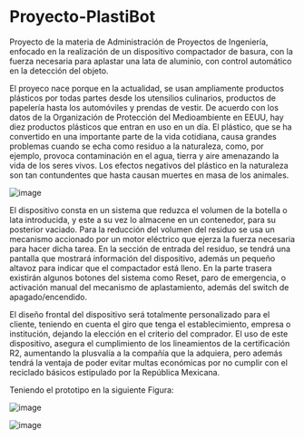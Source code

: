 # Proyecto-PlastiBot
Proyecto de la materia de Administración de Proyectos de Ingeniería, enfocado en la realización de un dispositivo compactador de basura, con la fuerza necesaria para aplastar una lata de aluminio, con control automático en la detección del objeto.

El proyeco nace porque en la actualidad, se usan ampliamente productos plásticos por todas partes desde los utensilios culinarios, productos de papelería hasta los automóviles y prendas de vestir. De acuerdo con los datos de la Organización de Protección del Medioambiente en EEUU, hay diez productos plásticos que entran en uso en un día. El plástico, que se ha convertido en una importante parte de la vida cotidiana, causa grandes problemas cuando se echa como residuo a la naturaleza, como, por ejemplo, provoca contaminación en el agua, tierra y aire amenazando la vida de los seres vivos. Los efectos negativos del plástico en la naturaleza son tan contundentes que hasta causan muertes en masa de los animales.

![image](https://user-images.githubusercontent.com/105731556/169872124-db27a0fa-9cdc-416a-837a-a4ecf824b340.png)


El dispositivo consta en un sistema que reduzca el volumen de la botella o lata introducida, y este a su vez lo almacene en un contenedor, para su posterior vaciado. Para la reducción del volumen del residuo se usa un mecanismo accionado por un motor eléctrico que ejerza la fuerza necesaria para hacer dicha tarea.
En la sección de entrada del residuo, se tendrá una pantalla que mostrará información del dispositivo, además un pequeño altavoz para indicar que el compactador está lleno. En la parte trasera existirán algunos botones del sistema como Reset, paro de emergencia, o activación manual del mecanismo de aplastamiento, además del switch de apagado/encendido.

El diseño frontal del dispositivo será totalmente personalizado para el cliente, teniendo en cuenta el giro que tenga el establecimiento, empresa o institución, dejando la elección en el criterio del comprador. El uso de este dispositivo, asegura el cumplimiento de los lineamientos de la certificación R2, aumentando la plusvalía a la compañía que la adquiera, pero además tendrá la ventaja de poder evitar multas económicas por no cumplir con el reciclado básicos estipulado por la República Mexicana.

Teniendo el prototipo en la siguiente Figura:

![image](https://user-images.githubusercontent.com/105731556/169872296-c2fbfa2c-b18e-4bd0-99bf-69f0fa9d7a4f.png)


![image](https://user-images.githubusercontent.com/105731556/169872371-a63ceffa-0d15-4de5-8092-c0e3d89647cf.png)


